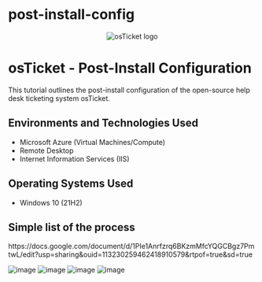 # post-install-config
<p align="center">
<img src="https://i.imgur.com/Clzj7Xs.png" alt="osTicket logo"/>
</p>

<h1>osTicket - Post-Install Configuration</h1>
This tutorial outlines the post-install configuration of the open-source help desk ticketing system osTicket.<br />

<h2>Environments and Technologies Used</h2>

- Microsoft Azure (Virtual Machines/Compute)
- Remote Desktop
- Internet Information Services (IIS)

<h2>Operating Systems Used </h2>

- Windows 10</b> (21H2)

<h2>Simple list of the process</h2>
https://docs.google.com/document/d/1PIe1Anrfzrq6BKzmMfcYQGCBgz7PmtwL/edit?usp=sharing&ouid=113230259462418910579&rtpof=true&sd=true

![image](https://github.com/user-attachments/assets/c28df405-f899-4d6d-8208-0def94a4579b)
![image](https://github.com/user-attachments/assets/80a05da0-d065-4e25-ae19-b6c7da8919c5)
![image](https://github.com/user-attachments/assets/19ee47b7-c461-42cd-a6ad-4b29c90add19)
![image](https://github.com/user-attachments/assets/4d8730a9-d8c4-4231-8cff-b8cc761cea8f)
